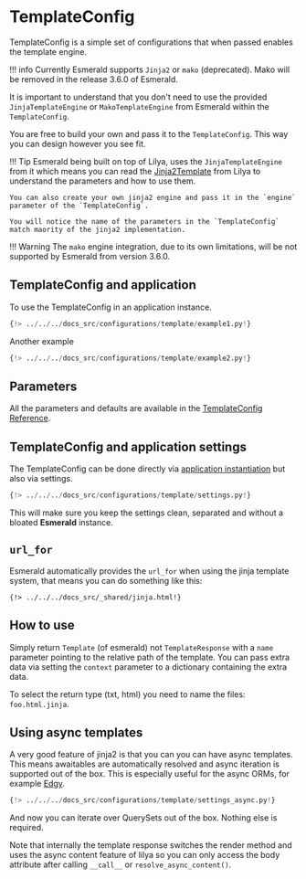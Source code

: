 # TemplateConfig

TemplateConfig is a simple set of configurations that when passed enables the template engine.

!!! info
    Currently Esmerald supports `Jinja2` or `mako` (deprecated). Mako will be removed in the release 3.6.0 of Esmerald.

It is important to understand that you don't need to use the provided `JinjaTemplateEngine` or `MakoTemplateEngine`
from Esmerald within the `TemplateConfig`.

You are free to build your own and pass it to the `TemplateConfig`. This way you can design however you see fit.

!!! Tip
    Esmerald being built on top of Lilya, uses the `JinjaTemplateEngine` from it which means you can read
    the [Jinja2Template](https://www.lilya.dev/templates/#jinja2template) from Lilya to understand
    the parameters and how to use them.

    You can also create your own jinja2 engine and pass it in the `engine` parameter of the `TemplateConfig`.

    You will notice the name of the parameters in the `TemplateConfig` match maority of the jinja2 implementation.

!!! Warning
    The `mako` engine integration, due to its own limitations, will be not supported by Esmerald from version 3.6.0.

## TemplateConfig and application

To use the TemplateConfig in an application instance.

```python hl_lines="4-5 9"
{!> ../../../docs_src/configurations/template/example1.py!}
```

Another example

```python hl_lines="4-5 9"
{!> ../../../docs_src/configurations/template/example2.py!}
```

## Parameters

All the parameters and defaults are available in the [TemplateConfig Reference](../references/configurations/template.md).

## TemplateConfig and application settings

The TemplateConfig can be done directly via [application instantiation](#templateconfig-and-application)
but also via settings.

```python
{!> ../../../docs_src/configurations/template/settings.py!}
```

This will make sure you keep the settings clean, separated and without a bloated **Esmerald** instance.

## `url_for`

Esmerald automatically provides the `url_for` when using the jinja template system, that means
you can do something like this:

```jinja
{!> ../../../docs_src/_shared/jinja.html!}
```

## How to use

Simply return `Template` (of esmerald) not `TemplateResponse` with a `name` parameter pointing to the relative path of the template.
You can pass extra data via setting the `context` parameter to a dictionary containing the extra data.

To select the return type (txt, html) you need to name the files: `foo.html.jinja`.

## Using async templates

A very good feature of jinja2 is that you can you can have async templates. This means awaitables are automatically resolved
and async iteration is supported out of the box.
This is especially useful for the async ORMs, for example [Edgy](https://edgy.dymmond.com).

```python
{!> ../../../docs_src/configurations/template/settings_async.py!}
```

And now you can iterate over QuerySets out of the box. Nothing else is required.

Note that internally the template response switches the render method and uses the async content feature of lilya
so you can only access the body attribute after calling `__call__` or `resolve_async_content()`.
